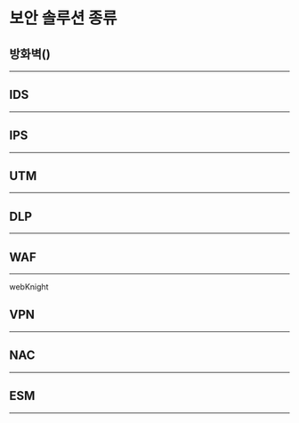  
# 보안 솔루션 종류

## 방화벽()
---

## IDS
---

## IPS
---

## UTM
---

## DLP
---

## WAF 
---

webKnight

## VPN
---

## NAC
---

## ESM
---